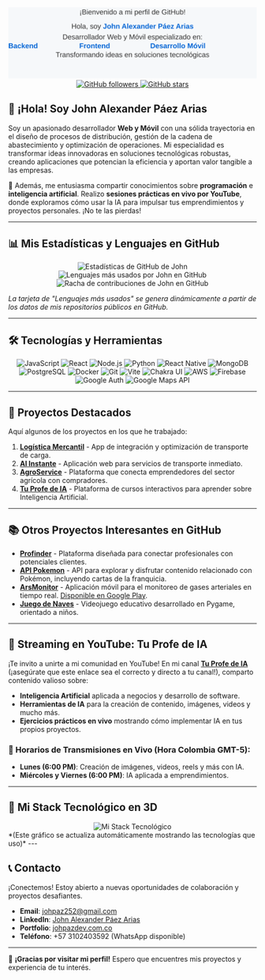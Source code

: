 <div align="center">
  <img src="profile-animation.svg" alt="John Alexander Páez Arias - Perfil Animado" width="700">
</div>

<div align="center">
  <a href="https://github.com/johpaz?tab=followers">
    <img src="https://img.shields.io/github/followers/johpaz?style=social" alt="GitHub followers">
  </a>
  <a href="https://github.com/johpaz?tab=stars">
    <img src="https://img.shields.io/github/stars/johpaz?style=social" alt="GitHub stars">
  </a>
</div>

## 👋 ¡Hola! Soy John Alexander Páez Arias

Soy un apasionado desarrollador **Web y Móvil** con una sólida trayectoria en el diseño de procesos de distribución, gestión de la cadena de abastecimiento y optimización de operaciones. Mi especialidad es transformar ideas innovadoras en soluciones tecnológicas robustas, creando aplicaciones que potencian la eficiencia y aportan valor tangible a las empresas.

🚀 Además, me entusiasma compartir conocimientos sobre **programación** e **inteligencia artificial**. Realizo **sesiones prácticas en vivo por YouTube**, donde exploramos cómo usar la IA para impulsar tus emprendimientos y proyectos personales. ¡No te las pierdas!

---

## 📊 Mis Estadísticas y Lenguajes en GitHub

<div align="center">
  <img height="180em" src="https://github-readme-stats.vercel.app/api?username=johpaz&show_icons=true&theme=radical&include_all_commits=true&count_private=true" alt="Estadísticas de GitHub de John" />
  <img height="180em" src="https://github-readme-stats.vercel.app/api/top-langs/?username=johpaz&layout=compact&langs_count=8&theme=radical" alt="Lenguajes más usados por John en GitHub" />
  <img src="https://github-readme-streak-stats.herokuapp.com?user=johpaz&theme=radical" alt="Racha de contribuciones de John en GitHub" />
</div>

*La tarjeta de "Lenguajes más usados" se genera dinámicamente a partir de los datos de mis repositorios públicos en GitHub.*

---

## 🛠️ Tecnologías y Herramientas

<div align="center">
  <img src="https://img.shields.io/badge/-JavaScript-F7DF1E?style=for-the-badge&logo=javascript&logoColor=black" alt="JavaScript">
  <img src="https://img.shields.io/badge/-React-61DAFB?style=for-the-badge&logo=react&logoColor=black" alt="React">
  <img src="https://img.shields.io/badge/-Node.js-339933?style=for-the-badge&logo=node.js&logoColor=white" alt="Node.js">
  <img src="https://img.shields.io/badge/-Python-3776AB?style=for-the-badge&logo=python&logoColor=white" alt="Python">
  <img src="https://img.shields.io/badge/-React_Native-61DAFB?style=for-the-badge&logo=react&logoColor=black" alt="React Native">
  <img src="https://img.shields.io/badge/-MongoDB-47A248?style=for-the-badge&logo=mongodb&logoColor=white" alt="MongoDB">
  <img src="https://img.shields.io/badge/-PostgreSQL-336791?style=for-the-badge&logo=postgresql&logoColor=white" alt="PostgreSQL">
  <img src="https://img.shields.io/badge/-Docker-2496ED?style=for-the-badge&logo=docker&logoColor=white" alt="Docker">
  <img src="https://img.shields.io/badge/-Git-F05032?style=for-the-badge&logo=git&logoColor=white" alt="Git">
  <img src="https://img.shields.io/badge/-Vite-646CFF?style=for-the-badge&logo=vite&logoColor=white" alt="Vite">
  <img src="https://img.shields.io/badge/-Chakra_UI-319795?style=for-the-badge&logo=chakraui&logoColor=white" alt="Chakra UI">
  <img src="https://img.shields.io/badge/-AWS-232F3E?style=for-the-badge&logo=amazon-aws&logoColor=white" alt="AWS">
  <img src="https://img.shields.io/badge/-Firebase-FFCA28?style=for-the-badge&logo=firebase&logoColor=black" alt="Firebase">
  <img src="https://img.shields.io/badge/-Google_Auth-4285F4?style=for-the-badge&logo=google&logoColor=white" alt="Google Auth">
  <img src="https://img.shields.io/badge/-Maps_API-4285F4?style=for-the-badge&logo=googlemaps&logoColor=white" alt="Google Maps API">
</div>

---

## 🌟 Proyectos Destacados

Aquí algunos de los proyectos en los que he trabajado:

1.  **[Logística Mercantil](https://logistica-mercantil.com.co)** - App de integración y optimización de transporte de carga.
2.  **[Al Instante](https://alinstante.com.co)** - Aplicación web para servicios de transporte inmediato.
3.  **[AgroService](https://agroservice.com.co)** - Plataforma que conecta emprendedores del sector agrícola con compradores.
4.  **[Tu Profe de IA](https://tuprofeia.com.co)** - Plataforma de cursos interactivos para aprender sobre Inteligencia Artificial.

---

## 📚 Otros Proyectos Interesantes en GitHub

-   **[Profinder](https://github.com/johpaz/Profinder.git)** - Plataforma diseñada para conectar profesionales con potenciales clientes.
-   **[API Pokemon](https://github.com/johpaz/api-pokemon.git)** - API para explorar y disfrutar contenido relacionado con Pokémon, incluyendo cartas de la franquicia.
-   **[ArsMonitor](https://github.com/johpaz/Arsmonitor.git)** - Aplicación móvil para el monitoreo de gases arteriales en tiempo real. [Disponible en Google Play](https://play.google.com/store/apps/details?id=johpaz.monitor).
-   **[Juego de Naves](https://github.com/johpaz/juegonaves.git)** - Videojuego educativo desarrollado en Pygame, orientado a niños.

---

## 🎥 Streaming en YouTube: Tu Profe de IA

¡Te invito a unirte a mi comunidad en YouTube! En mi canal **[Tu Profe de IA](https://www.youtube.com/@tuprofedeIA)** (¡asegúrate que este enlace sea el correcto y directo a tu canal!), comparto contenido valioso sobre:

-   **Inteligencia Artificial** aplicada a negocios y desarrollo de software.
-   **Herramientas de IA** para la creación de contenido, imágenes, videos y mucho más.
-   **Ejercicios prácticos en vivo** mostrando cómo implementar IA en tus propios proyectos.

### 📅 Horarios de Transmisiones en Vivo (Hora Colombia GMT-5):
-   **Lunes (6:00 PM)**: Creación de imágenes, videos, reels y más con IA.
-   **Miércoles y Viernes (6:00 PM)**: IA aplicada a emprendimientos.

---
## 🚀 Mi Stack Tecnológico en 3D
<div align="center">
  <img src="./tech_stack_display.svg" alt="Mi Stack Tecnológico" width="600"> 
</div>
*(Este gráfico se actualiza automáticamente mostrando las tecnologías que uso)*
---

## 📞 Contacto

¡Conectemos! Estoy abierto a nuevas oportunidades de colaboración y proyectos desafiantes.
-   **Email**: [johpaz252@gmail.com](mailto:johpaz252@gmail.com)
-   **LinkedIn**: [John Alexander Páez Arias](https://www.linkedin.com/in/john-alexander-paez-arias-543b0254/)
-   **Portfolio**: [johpazdev.com.co](https://www.johpazdev.com.co/)
-   **Teléfono**: +57 3102403592 (WhatsApp disponible)

---

🎉 **¡Gracias por visitar mi perfil!** Espero que encuentres mis proyectos y experiencia de tu interés.